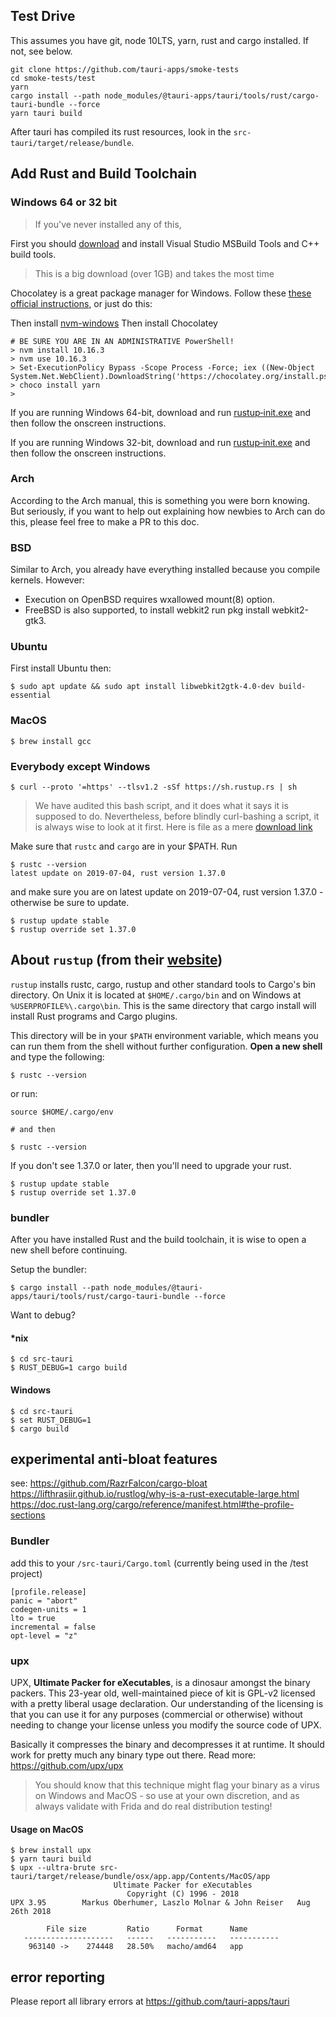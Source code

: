## Test Drive
This assumes you have git, node 10LTS, yarn, rust and cargo installed. If not, see below.

```
git clone https://github.com/tauri-apps/smoke-tests
cd smoke-tests/test
yarn
cargo install --path node_modules/@tauri-apps/tauri/tools/rust/cargo-tauri-bundle --force
yarn tauri build
```

After tauri has compiled its rust resources, look in the `src-tauri/target/release/bundle`.

## Add Rust and Build Toolchain
### Windows 64 or 32 bit

> If you've never installed any of this, 

First you should [download](https://aka.ms/buildtools) and install Visual Studio MSBuild Tools and C++ build tools.

> This is a big download (over 1GB) and takes the most time

Chocolatey is a great package manager for Windows. Follow these [these official instructions](https://chocolatey.org/install), or just do this:

Then install [nvm-windows](https://github.com/coreybutler/nvm-windows)
Then install Chocolatey

    # BE SURE YOU ARE IN AN ADMINISTRATIVE PowerShell!
    > nvm install 10.16.3
    > nvm use 10.16.3
    > Set-ExecutionPolicy Bypass -Scope Process -Force; iex ((New-Object System.Net.WebClient).DownloadString('https://chocolatey.org/install.ps1'))
    > choco install yarn
    > 
    

If you are running Windows 64-bit, download and run [rustup‑init.exe](https://win.rustup.rs/x86_64) and then follow the onscreen instructions.

If you are running Windows 32-bit, download and run [rustup‑init.exe](https://win.rustup.rs/i686) and then follow the onscreen instructions.

### Arch
According to the Arch manual, this is something you were born knowing. But seriously, if you want to help out explaining how newbies to Arch can do this, please feel free to make a PR to this doc.

### BSD
Similar to Arch, you already have everything installed because you compile kernels. However:
- Execution on OpenBSD requires wxallowed mount(8) option.
- FreeBSD is also supported, to install webkit2 run pkg install webkit2-gtk3.

### Ubuntu
First install Ubuntu then:

    $ sudo apt update && sudo apt install libwebkit2gtk-4.0-dev build-essential

### MacOS
    $ brew install gcc

### Everybody except Windows

    $ curl --proto '=https' --tlsv1.2 -sSf https://sh.rustup.rs | sh

> We have audited this bash script, and it does what it says it is supposed to do. Nevertheless, before blindly curl-bashing a script, it is always wise to look at it first. Here is file as a mere [download link](https://sh.rustup.rs)

Make sure that `rustc` and `cargo` are in your $PATH. Run

    $ rustc --version
    latest update on 2019-07-04, rust version 1.37.0

and make sure you are on latest update on 2019-07-04, rust version 1.37.0 - otherwise be sure to update.

    $ rustup update stable
    $ rustup override set 1.37.0


## About `rustup` (from their [website](https://rustup.rs))
`rustup` installs rustc, cargo, rustup and other standard tools to Cargo's bin directory. On Unix it is located at `$HOME/.cargo/bin` and on Windows at `%USERPROFILE%\.cargo\bin`. This is the same directory that cargo install will install Rust programs and Cargo plugins.

This directory will be in your `$PATH` environment variable, which means you can run them from the shell without further configuration. **Open a new shell** and type the following:

    $ rustc --version

or run:

    source $HOME/.cargo/env
    
    # and then
    
    $ rustc --version

If you don't see 1.37.0 or later, then you'll need to upgrade your rust.
 
    $ rustup update stable
    $ rustup override set 1.37.0

### bundler
After you have installed Rust and the build toolchain, it is wise to open a new shell before continuing.

Setup the bundler:

    $ cargo install --path node_modules/@tauri-apps/tauri/tools/rust/cargo-tauri-bundle --force

Want to debug?
#### *nix

    $ cd src-tauri
    $ RUST_DEBUG=1 cargo build

#### Windows

    $ cd src-tauri
    $ set RUST_DEBUG=1
    $ cargo build



## experimental anti-bloat features

see: https://github.com/RazrFalcon/cargo-bloat
https://lifthrasiir.github.io/rustlog/why-is-a-rust-executable-large.html
https://doc.rust-lang.org/cargo/reference/manifest.html#the-profile-sections

### Bundler
add this to your `/src-tauri/Cargo.toml` (currently being used in the /test project)

    [profile.release]
    panic = "abort"
    codegen-units = 1
    lto = true
    incremental = false
    opt-level = "z"


### upx
UPX, **Ultimate Packer for eXecutables**, is a dinosaur amongst the binary packers. This 23-year old, well-maintained piece of kit is GPL-v2 licensed with a pretty liberal usage declaration. Our understanding of the licensing is that you can use it for any purposes (commercial or otherwise) without needing to change your license unless you modify the source code of UPX.

 Basically it compresses the binary and decompresses it at runtime. It should work for pretty much any binary type out there. Read more: https://github.com/upx/upx
 
> You should know that this technique might flag your binary as a virus on Windows and MacOS - so use at your own discretion, and as always validate with Frida and do real distribution testing!
 
#### Usage on MacOS
    $ brew install upx
    $ yarn tauri build
    $ upx --ultra-brute src-tauri/target/release/bundle/osx/app.app/Contents/MacOS/app
                           Ultimate Packer for eXecutables
                              Copyright (C) 1996 - 2018
    UPX 3.95        Markus Oberhumer, Laszlo Molnar & John Reiser   Aug 26th 2018
    
            File size         Ratio      Format      Name
       --------------------   ------   -----------   -----------
        963140 ->    274448   28.50%   macho/amd64   app 

## error reporting
Please report all library errors at https://github.com/tauri-apps/tauri 

